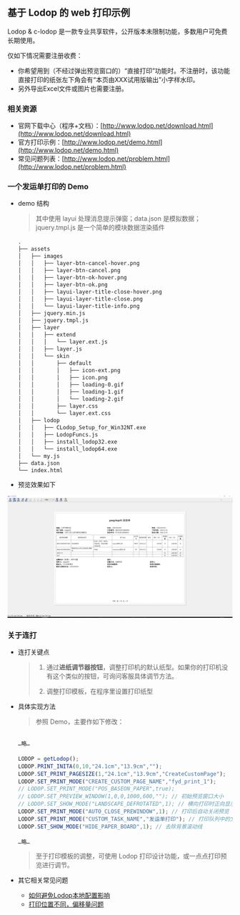 基于 Lodop 的 web 打印示例
---

Lodop & c-lodop 是一款专业共享软件，公开版本未限制功能，多数用户可免费长期使用。

仅如下情况需要注册收费：

- 你希望用到（不经过弹出预览窗口的）“直接打印”功能时。不注册时，该功能直接打印的纸张左下角会有“本页由XXX试用版输出”小字样水印。
- 另外导出Excel文件或图片也需要注册。

### 相关资源

+ 官网下载中心（程序+文档）：[http://www.lodop.net/download.html](http://www.lodop.net/download.html)
+ 官方打印示例：[http://www.lodop.net/demo.html](http://www.lodop.net/demo.html)
+ 常见问题列表：[http://www.lodop.net/problem.html](http://www.lodop.net/problem.html)

### 一个发运单打印的 Demo

+ demo 结构

  > 其中使用 layui 处理消息提示弹窗；data.json 是模拟数据；jquery.tmpl.js 是一个简单的模块数据渲染插件

  ```
  .
  ├── assets
  │   ├── images
  │   │   ├── layer-btn-cancel-hover.png
  │   │   ├── layer-btn-cancel.png
  │   │   ├── layer-btn-ok-hover.png
  │   │   ├── layer-btn-ok.png
  │   │   ├── layui-layer-title-close-hover.png
  │   │   ├── layui-layer-title-close.png
  │   │   └── layui-layer-title-info.png
  │   ├── jquery.min.js
  │   ├── jquery.tmpl.js
  │   ├── layer
  │   │   ├── extend
  │   │   │   └── layer.ext.js
  │   │   ├── layer.js
  │   │   └── skin
  │   │       ├── default
  │   │       │   ├── icon-ext.png
  │   │       │   ├── icon.png
  │   │       │   ├── loading-0.gif
  │   │       │   ├── loading-1.gif
  │   │       │   └── loading-2.gif
  │   │       ├── layer.css
  │   │       └── layer.ext.css
  │   ├── lodop
  │   │   ├── CLodop_Setup_for_Win32NT.exe
  │   │   ├── LodopFuncs.js
  │   │   ├── install_lodop32.exe
  │   │   └── install_lodop64.exe
  │   └── my.js
  ├── data.json
  └── index.html
  ```


+ 预览效果如下

![预览图片）](./screenhot.png)


### 关于连打

- 连打关键点

  > 1. 通过**进纸调节器按钮**，调整打印机的默认纸型。如果你的打印机没有这个类似的按钮，可询问客服具体调节方法。
  >
  > 2. 调整打印模板，在程序里设置打印纸型 

- 具体实现方法
    
    > 参照 Demo，主要作如下修改：

    ```JavaScript

    …略…

    LODOP = getLodop();
    LODOP.PRINT_INITA(0,10,"24.1cm","13.9cm","");
    LODOP.SET_PRINT_PAGESIZE(1,"24.1cm","13.9cm","CreateCustomPage");
    LODOP.SET_PRINT_MODE("CREATE_CUSTOM_PAGE_NAME","fyd_print_1");
    // LODOP.SET_PRINT_MODE("POS_BASEON_PAPER",true);
    // LODOP.SET_PREVIEW_WINDOW(1,0,0,1000,600,""); // 初始预览窗口大小
    // LODOP.SET_SHOW_MODE("LANDSCAPE_DEFROTATED",1); // 横向打印时正向显示
    LODOP.SET_PRINT_MODE("AUTO_CLOSE_PREWINDOW",1); // 打印后自动关闭预览
    LODOP.SET_PRINT_MODE("CUSTOM_TASK_NAME","发运单打印"); // 打印队列中的文档名
    LODOP.SET_SHOW_MODE("HIDE_PAPER_BOARD",1); // 去除背景滚动线

    …略…

    ```

    > 至于打印模板的调整，可使用 Lodop 打印设计功能，或一点点打印预览进行调节。

- 其它相关常见问题
  - [如何避免Lodop本地配置影响](http://www.c-lodop.com/faq/pp9.html)
  - [打印位置不同，偏移量问题](http://www.c-lodop.com/faq/pp17.html)
